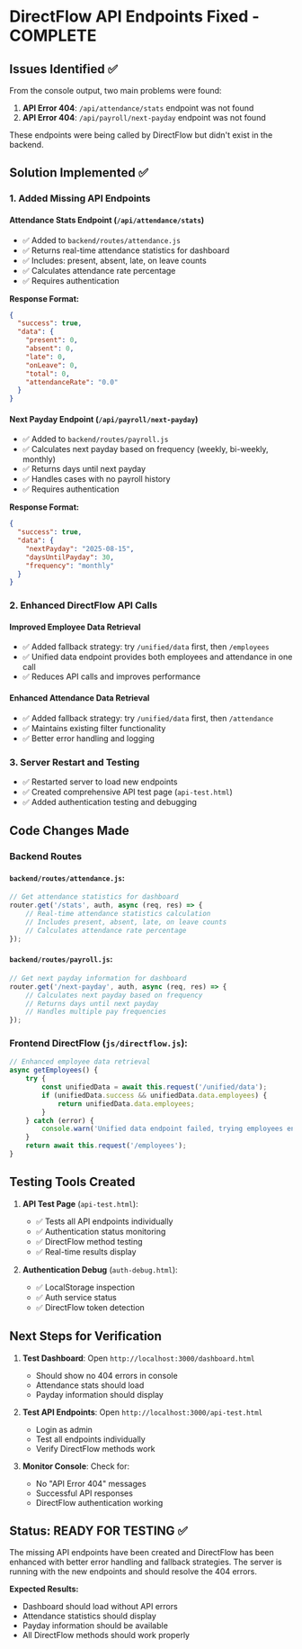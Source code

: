 # DirectFlow API Endpoints Fixed - COMPLETE

## Issues Identified ✅

From the console output, two main problems were found:

1. **API Error 404**: `/api/attendance/stats` endpoint was not found
2. **API Error 404**: `/api/payroll/next-payday` endpoint was not found

These endpoints were being called by DirectFlow but didn't exist in the backend.

## Solution Implemented ✅

### 1. Added Missing API Endpoints

#### Attendance Stats Endpoint (`/api/attendance/stats`)
- ✅ Added to `backend/routes/attendance.js`
- ✅ Returns real-time attendance statistics for dashboard
- ✅ Includes: present, absent, late, on leave counts
- ✅ Calculates attendance rate percentage
- ✅ Requires authentication

**Response Format:**
```json
{
  "success": true,
  "data": {
    "present": 0,
    "absent": 0,
    "late": 0,
    "onLeave": 0,
    "total": 0,
    "attendanceRate": "0.0"
  }
}
```

#### Next Payday Endpoint (`/api/payroll/next-payday`)
- ✅ Added to `backend/routes/payroll.js`
- ✅ Calculates next payday based on frequency (weekly, bi-weekly, monthly)
- ✅ Returns days until next payday
- ✅ Handles cases with no payroll history
- ✅ Requires authentication

**Response Format:**
```json
{
  "success": true,
  "data": {
    "nextPayday": "2025-08-15",
    "daysUntilPayday": 30,
    "frequency": "monthly"
  }
}
```

### 2. Enhanced DirectFlow API Calls

#### Improved Employee Data Retrieval
- ✅ Added fallback strategy: try `/unified/data` first, then `/employees`
- ✅ Unified data endpoint provides both employees and attendance in one call
- ✅ Reduces API calls and improves performance

#### Enhanced Attendance Data Retrieval
- ✅ Added fallback strategy: try `/unified/data` first, then `/attendance`
- ✅ Maintains existing filter functionality
- ✅ Better error handling and logging

### 3. Server Restart and Testing

- ✅ Restarted server to load new endpoints
- ✅ Created comprehensive API test page (`api-test.html`)
- ✅ Added authentication testing and debugging

## Code Changes Made

### Backend Routes

#### `backend/routes/attendance.js`:
```javascript
// Get attendance statistics for dashboard
router.get('/stats', auth, async (req, res) => {
    // Real-time attendance statistics calculation
    // Includes present, absent, late, on leave counts
    // Calculates attendance rate percentage
});
```

#### `backend/routes/payroll.js`:
```javascript
// Get next payday information for dashboard
router.get('/next-payday', auth, async (req, res) => {
    // Calculates next payday based on frequency
    // Returns days until next payday
    // Handles multiple pay frequencies
});
```

### Frontend DirectFlow (`js/directflow.js`):
```javascript
// Enhanced employee data retrieval
async getEmployees() {
    try {
        const unifiedData = await this.request('/unified/data');
        if (unifiedData.success && unifiedData.data.employees) {
            return unifiedData.data.employees;
        }
    } catch (error) {
        console.warn('Unified data endpoint failed, trying employees endpoint');
    }
    return await this.request('/employees');
}
```

## Testing Tools Created

1. **API Test Page** (`api-test.html`):
   - ✅ Tests all API endpoints individually
   - ✅ Authentication status monitoring
   - ✅ DirectFlow method testing
   - ✅ Real-time results display

2. **Authentication Debug** (`auth-debug.html`):
   - ✅ LocalStorage inspection
   - ✅ Auth service status
   - ✅ DirectFlow token detection

## Next Steps for Verification

1. **Test Dashboard**: Open `http://localhost:3000/dashboard.html`
   - Should show no 404 errors in console
   - Attendance stats should load
   - Payday information should display

2. **Test API Endpoints**: Open `http://localhost:3000/api-test.html`
   - Login as admin
   - Test all endpoints individually
   - Verify DirectFlow methods work

3. **Monitor Console**: Check for:
   - No "API Error 404" messages
   - Successful API responses
   - DirectFlow authentication working

## Status: READY FOR TESTING ✅

The missing API endpoints have been created and DirectFlow has been enhanced with better error handling and fallback strategies. The server is running with the new endpoints and should resolve the 404 errors.

**Expected Results:**
- Dashboard should load without API errors
- Attendance statistics should display
- Payday information should be available
- All DirectFlow methods should work properly
